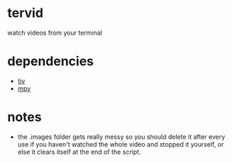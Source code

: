 # tervid

watch videos from your terminal

# dependencies
- [tiv](https://github.com/stefanhaustein/TerminalImageViewer)
- [mpv](https://github.com/mpv-player/mpv)

# notes
- the .images folder gets really messy so you should delete it after every use if you haven't watched the whole video and stopped it yourself, or else it clears itself at the end of the script.
